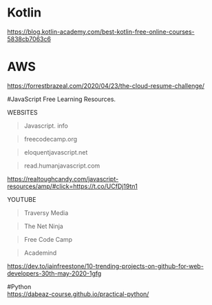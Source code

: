 # Kotlin 
https://blog.kotlin-academy.com/best-kotlin-free-online-courses-5838cb7063c6

# AWS
https://forrestbrazeal.com/2020/04/23/the-cloud-resume-challenge/

#JavaScript Free Learning Resources.

WEBSITES 
> Javascript. info

> freecodecamp.org

> eloquentjavascript.net

> read.humanjavascript.com

https://realtoughcandy.com/javascript-resources/amp/#click=https://t.co/UCfDj19tn1

YOUTUBE
> Traversy Media

> The Net Ninja 

> Free Code Camp

> Academind 

https://dev.to/iainfreestone/10-trending-projects-on-github-for-web-developers-30th-may-2020-1gfg

#Python     
https://dabeaz-course.github.io/practical-python/


